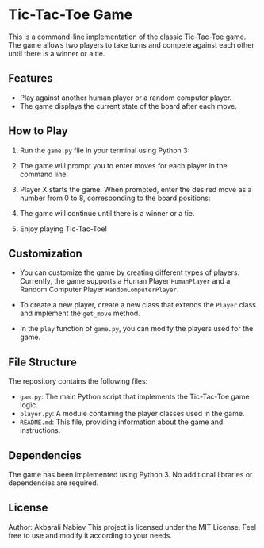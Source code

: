 # Tic-Tac-Toe Game

This is a command-line implementation of the classic Tic-Tac-Toe game. The game allows two players to take turns and compete against each other until there is a winner or a tie.

## Features

- Play against another human player or a random computer player.
- The game displays the current state of the board after each move.

## How to Play

1. Run the `game.py` file in your terminal using Python 3: 

3. The game will prompt you to enter moves for each player in the command line.

3. Player X starts the game. When prompted, enter the desired move as a number from 0 to 8, corresponding to the board positions:


4. The game will continue until there is a winner or a tie.

5. Enjoy playing Tic-Tac-Toe!

## Customization

- You can customize the game by creating different types of players. Currently, the game supports a Human Player `HumanPlayer` and a Random Computer Player `RandomComputerPlayer`.
- To create a new player, create a new class that extends the `Player` class and implement the `get_move` method.


- In the `play` function of `game.py`, you can modify the players used for the game.

## File Structure

The repository contains the following files:

- `gam.py`: The main Python script that implements the Tic-Tac-Toe game logic.
- `player.py`: A module containing the player classes used in the game.
- `README.md`: This file, providing information about the game and instructions.

## Dependencies

The game has been implemented using Python 3. No additional libraries or dependencies are required.

## License
Author: Akbarali Nabiev
This project is licensed under the MIT License. Feel free to use and modify it according to your needs.
